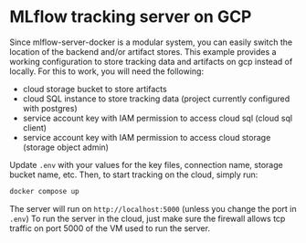 # MLflow tracking server on GCP
Since mlflow-server-docker is a modular system, you can easily switch the location of the backend and/or artifact stores.
This example provides a working configuration to store tracking data and artifacts on gcp instead of locally.
For this to work, you will need the following:
  - cloud storage bucket to store artifacts
  - cloud SQL instance to store tracking data (project currently configured with postgres)
  - service account key with IAM permission to access cloud sql (cloud sql client)
  - service account key with IAM permission to access cloud storage (storage object admin)

Update `.env` with your values for the key files, connection name, storage bucket name, etc. Then, to start tracking on the cloud, simply run:

```bash 
docker compose up
``` 

 The server will run on `http://localhost:5000` (unless you change the port in `.env`) To run the server in the cloud, just make sure the firewall allows tcp traffic on port 5000 of the VM used to run the server.